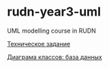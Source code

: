 # rudn-year3-uml
UML modelling course in RUDN

[Техническое задание](./docs/spec.md)

[Диаграма классов: база данных](./diagrams/db-classes.plantuml-rendered.png)
